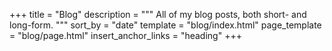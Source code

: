 +++
title = "Blog"
description = """
All of my blog posts, both short- and long-form.
"""
sort_by = "date"
template = "blog/index.html"
page_template = "blog/page.html"
insert_anchor_links = "heading"
+++
